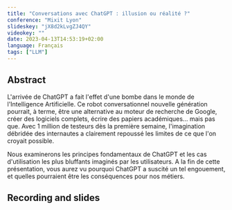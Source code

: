 ```yaml
---
title: "Conversations avec ChatGPT : illusion ou réalité ?"
conference: "Mixit Lyon"
slideskey: "jX8d2kLvgZJ4QY"
videokey: ""
date: 2023-04-13T14:53:19+02:00
language: Français
tags: ["LLM"]
---
```


## Abstract

L'arrivée de ChatGPT a fait l'effet d'une bombe dans le monde de l'Intelligence Artificielle. Ce robot conversationnel nouvelle génération pourrait, à terme, être une alternative au moteur de recherche de Google, créer des logiciels complets,  écrire des papiers académiques... mais pas que. Avec 1 million de testeurs dès la première semaine, l'imagination débridée des internautes a clairement repoussé les limites de ce que l'on croyait possible.

Nous examinerons les principes fondamentaux de ChatGPT et les cas d'utilisation les plus bluffants imaginés par les utilisateurs. 
A la fin de cette présentation, vous aurez vu pourquoi ChatGPT a suscité un tel engouement, et quelles pourraient être les conséquences pour nos métiers.

## Recording and slides

